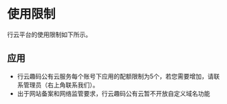 # 使用限制

行云平台的使用限制如下所示。

## 应用

* 行云趣码公有云服务每个账号下应用的配额限制为5个，若您需要增加，请联系管理员（右上角联系我们）。
* 出于网站备案和网络监管要求，行云趣码公有云暂不开放自定义域名功能



